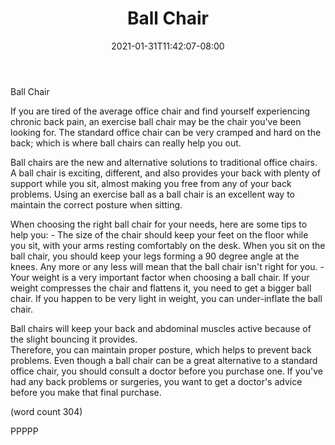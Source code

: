 ﻿---
title: "Ball Chair"
date: 2021-01-31T11:42:07-08:00
description: "Office Chairs Tips for Web Success"
featured_image: "/images/Office Chairs.jpg"
tags: ["Office Chairs"]
---

Ball Chair

If you are tired of the average office chair and
find yourself experiencing chronic back pain, an
exercise ball chair may be the chair you've been
looking for.  The standard office chair can be 
very cramped and hard on the back; which is where
ball chairs can really help you out.

Ball chairs are the new and alternative solutions
to traditional office chairs.  A ball chair is 
exciting, different, and also provides your back
with plenty of support while you sit, almost making
you free from any of your back problems.  Using an
exercise ball as a ball chair is an excellent way 
to maintain the correct posture when sitting.  

When choosing the right ball chair for your needs, 
here are some tips to help you:
	- The size of the chair should keep your
feet on the floor while you sit, with your arms 
resting comfortably on the desk.  When you sit on 
the ball chair, you should keep your legs forming
a 90 degree angle at the knees.  Any more or any 
less will mean that the ball chair isn't right for
you.
	- Your weight is a very important factor 
when choosing a ball chair.  If your weight compresses
the chair and flattens it, you need to get a bigger
ball chair.  If you happen to be very light in 
weight, you can under-inflate the ball chair.

Ball chairs will keep your back and abdominal muscles
active because of the slight bouncing it provides.  
Therefore, you can maintain proper posture, which 
helps to prevent back problems.  Even though a ball
chair can be a great alternative to a standard office
chair, you should consult a doctor before you purchase
one.  If you've had any back problems or surgeries, you 
want to get a doctor's advice before you make that
final purchase.

(word count 304)

PPPPP
